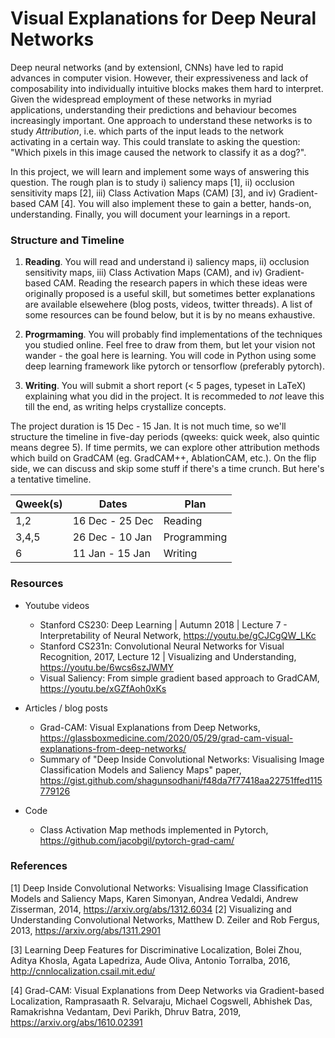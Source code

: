 # Visual Explanations for Deep Neural Networks

Deep neural networks (and by extensionl, CNNs) have led to rapid advances in computer vision. 
However, their expressiveness and lack of composability into individually intuitive blocks makes them hard to interpret.  
Given the widespread employment of these networks in myriad applications, understanding their predictions and behaviour becomes increasingly important. 
One approach to understand these networks is to study *Attribution*, i.e. which parts of the input leads to the network activating in a certain way.
This could translate to asking the question: "Which pixels in this image caused the network to classify it as a dog?".

In this project, we will learn and implement some ways of answering this question. 
The rough plan is to study i) saliency maps [1], ii) occlusion sensitivity maps [2], iii) Class Activation Maps (CAM) [3], and iv) Gradient-based CAM [4].
You will also implement these to gain a better, hands-on, understanding. Finally, you will document your learnings in a report. 

### Structure and Timeline

1. **Reading**. 
You will read and understand i) saliency maps, ii) occlusion sensitivity maps, iii) Class Activation Maps (CAM), and iv) Gradient-based CAM.
Reading the research papers in which these ideas were originally proposed is a useful skill, but sometimes better explanations are available elsewehere
(blog posts, videos, twitter threads). A list of some resources can be found below, but it is by no means exhaustive.   

2. **Progrmaming**.
You will probably find implementations of the techniques you studied online. Feel free to draw from them, but let your vision not wander - the goal here is learning. 
You will code in Python using some deep learning framework like pytorch or tensorflow (preferably pytorch). 


3. **Writing**.
You will submit a short report (< 5 pages, typeset in LaTeX) explaining what you did in the project. 
It is recommeded to *not* leave this till the end, as writing helps crystallize concepts.


The project duration is 15 Dec - 15 Jan. 
It is not much time, so we'll structure the timeline in five-day periods (qweeks: quick week, also quintic means degree 5).
If time permits, we can explore other attribution methods which build on GradCAM (eg. GradCAM++, AblationCAM, etc.). 
On the flip side, we can discuss and skip some stuff if there's a time crunch. But here's a tentative timeline.

| Qweek(s)  | Dates   			| Plan 	 		|
| ----------| ----------------- | -------------	|
| 1,2 		| 16 Dec - 25 Dec 	| Reading		|
| 3,4,5 	| 26 Dec - 10 Jan 	| Programming	|
| 6 		| 11 Jan - 15 Jan	| Writing		| 

### Resources

- Youtube videos
	- Stanford CS230: Deep Learning | Autumn 2018 | Lecture 7 - Interpretability of Neural Network, https://youtu.be/gCJCgQW_LKc 
	- Stanford CS231n: Convolutional Neural Networks for Visual Recognition, 2017, Lecture 12 | Visualizing and Understanding, https://youtu.be/6wcs6szJWMY
	- Visual Saliency: From simple gradient based approach to GradCAM, https://youtu.be/xGZfAoh0xKs 

- Articles / blog posts
	- Grad-CAM: Visual Explanations from Deep Networks, https://glassboxmedicine.com/2020/05/29/grad-cam-visual-explanations-from-deep-networks/  
	- Summary of "Deep Inside Convolutional Networks: Visualising Image Classification Models and Saliency Maps" paper, https://gist.github.com/shagunsodhani/f48da7f77418aa22751ffed115779126 

- Code
	- Class Activation Map methods implemented in Pytorch, https://github.com/jacobgil/pytorch-grad-cam/


### References

[1] Deep Inside Convolutional Networks: Visualising Image Classification Models and Saliency Maps, Karen Simonyan, Andrea Vedaldi, Andrew Zisserman, 2014, https://arxiv.org/abs/1312.6034 
[2] Visualizing and Understanding Convolutional Networks, Matthew D. Zeiler and Rob Fergus, 2013, https://arxiv.org/abs/1311.2901 

[3] Learning Deep Features for Discriminative Localization, Bolei Zhou, Aditya Khosla, Agata Lapedriza, Aude Oliva, Antonio Torralba, 2016, http://cnnlocalization.csail.mit.edu/

[4] Grad-CAM: Visual Explanations from Deep Networks via Gradient-based Localization, Ramprasaath R. Selvaraju, Michael Cogswell, Abhishek Das, Ramakrishna Vedantam, Devi Parikh, Dhruv Batra, 2019, https://arxiv.org/abs/1610.02391 

